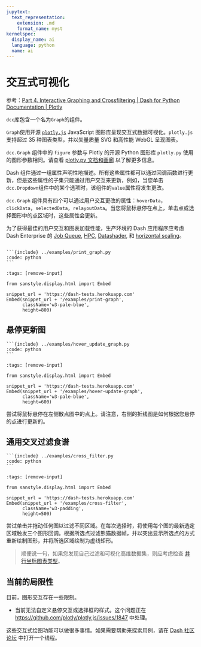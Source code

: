 ```yaml
---
jupytext:
  text_representation:
    extension: .md
    format_name: myst
kernelspec:
  display_name: ai
  language: python
  name: ai
---
```


# 交互式可视化

参考：[Part 4\. Interactive Graphing and Crossfiltering | Dash for Python Documentation | Plotly](https://dash.plotly.com/interactive-graphing)

`dcc`库包含一个名为`Graph`的组件。

`Graph`使用开源 [`plotly.js`](https://github.com/plotly/plotly.js) JavaScript 图形库呈现交互式数据可视化。`plotly.js` 支持超过 35 种图表类型，并以矢量质量 SVG 和高性能 WebGL 呈现图表。

`dcc.Graph` 组件中的 `figure` 参数与 Plotly 的开源 Python 图形库 `plotly.py` 使用的图形参数相同。请查看 [plotly.py 文档和画廊](https://plotly.com/python) 以了解更多信息。

Dash 组件通过一组属性声明性地描述。所有这些属性都可以通过回调函数进行更新，但是这些属性的子集只能通过用户交互来更新，例如，当您单击`dcc.Dropdown`组件中的某个选项时，该组件的`value`属性将发生更改。

`dcc.Graph` 组件具有四个可以通过用户交互更改的属性：`hoverData`，`clickData`，`selectedData`，`relayoutData`。当您将鼠标悬停在点上，单击点或选择图形中的点区域时，这些属性会更新。

为了获得最佳的用户交互和图表加载性能，生产环境的 Dash 应用程序应考虑 Dash Enterprise 的 [Job Queue](https://plotly.com/dash/job-queue), [HPC](https://plotly.com/dash/big-data-for-python), [Datashader](https://plotly.com/dash/big-data-for-python), 和 [horizontal scaling](https://plotly.com/dash/kubernetes)。

````{dropdown} 这是一个在屏幕上打印这些属性的简单示例。

```{include} ../examples/print_graph.py
:code: python
```
````

```{code-cell} ipython3
:tags: [remove-input]
        
from sanstyle.display.html import Embed

snippet_url = 'https://dash-tests.herokuapp.com'
Embed(snippet_url + '/examples/print-graph',
      className='w3-pale-blue',
      height=800)
```

## 悬停更新图

````{dropdown} 当我们将鼠标悬停在散点图中的点上时，让我们通过更新时间序列来更新上一章中的世界指标示例。
```{include} ../examples/hover_update_graph.py
:code: python
```
````

```{code-cell} ipython3
:tags: [remove-input]
        
from sanstyle.display.html import Embed

snippet_url = 'https://dash-tests.herokuapp.com'
Embed(snippet_url + '/examples/hover-update-graph',
      className='w3-pale-blue',
      height=600)
```

尝试将鼠标悬停在左侧散点图中的点上。请注意，右侧的折线图是如何根据您悬停的点进行更新的。

## 通用交叉过滤食谱

````{dropdown} 这是对六列数据集进行交叉过滤的更通用的示例。每个散点图的选择都会过滤基础数据集。
```{include} ../examples/cross_filter.py
:code: python
```
````

```{code-cell} ipython3
:tags: [remove-input]
        
from sanstyle.display.html import Embed

snippet_url = 'https://dash-tests.herokuapp.com'
Embed(snippet_url + '/examples/cross-filter',
      className='w3-padding',
      height=500)
```

尝试单击并拖动任何图以过滤不同区域。在每次选择时，将使用每个图的最新选定区域触发三个图形回调。根据所选点过滤熊猫数据帧，并以突出显示所选点的方式重新绘制图形，并将所选区域绘制为虚线矩形。

>顺便说一句，如果您发现自己过滤和可视化高维数据集，则应考虑检查 [并行坐标图表类型](https://plotly.com/python/parallel-coordinates-plot/)。

## 当前的局限性

目前，图形交互存在一些限制。

- 当前无法自定义悬停交互或选择框的样式。这个问题正在 <https://github.com/plotly/plotly.js/issues/1847> 中处理。

这些交互式绘图功能可以做很多事情。如果需要帮助来探索用例，请在 [Dash 社区论坛](https://community.plotly.com/c/dash) 中打开一个线程。

